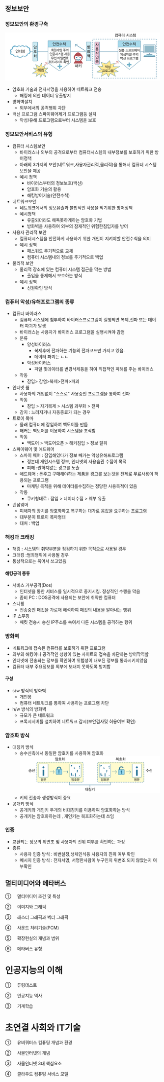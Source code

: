 
## 정보보안
### 정보보안의 환경구축
![500](assets/it응용기초%20-%20기말-20240620013843418.png)
- 암호화 기술과 전자서명을 사용하여 네트워크 전송
	- 해킹에 의한 데이터 유출방지
- 방화벽설치
	- 외부에서의 공격행위 차단
- 백신 프로그램 스파이웨어제거 프로그램등 설치
	- 악성/유해 프로그램으로부터 시스템을 보호

### 정보보안서비스의 유형
- 컴퓨터 시스템보안
	- 바이러스나 외부의 공격으로부터 컴퓨터시스템의 내부정보를 보호하기 위한 방어정책
	- 아래의 3가지의 보안(네트워크,사용자관리적,물리적)을 통해서 컴퓨터 시스템 보안을 제공
	- 예시 정책
		- 바이러스부터의 정보보호(백신)
		- 암호화 기술의 활용
		- 해킹방어기술(안전수칙)
- 네트워크보안
	- 네트워크에서의 정보유출과 불법적인 사용을 막기위한 방어정책
	- 예시정책
		- 유출되더라도 해독못하게하는 암호화 기법
		- 방화벽을 사용하여 외부의 잠재적인 위험한침입자를 방어
- 사용자 관리적 보안
	- 컴퓨터시스템을 안전하게 사용하기 위한 개인이 지켜야할 안전수칙을 의미
	- 예시 정책
		- 패스워드 주기적으로 교체
		- 컴퓨터 시스템내의 정보를 주기적으로 백업
- 물리적 보안
	- 물리적 장소에 있는 컴퓨터 시스템 접근을 막는 방법
		- 출입을 통제해서 보호하는 방식
	- 예시 정책
		- 신원확인 방식

### 컴퓨터 악성/유해프로그램의 종류

- 컴퓨터 바이러스
	- 컴퓨터 시스템에 침투하여 바이러스프로그램이 실행되면 복제,전파 또는 데이터 파괴가 발생
	- 바이러스는 사용자가 바이러스 프로그램을 실행시켜야 감염
	- 분류
		- 양성바이러스
			- 복제후에 전파하는 기능의 전파코드만 가지고 있음.
			- 데이터 파괴는 ㄴㄴ
		- 악성바이러스
			- 파일 및데이터를 변경삭제등을 하여 직접적인 피해를 주는 바이러스
	- 작동
		- 잠입> 감염>복제>전파>파괴
- 인터넷 웜
	- 사용자의 개입없이  "스스로" 사용중인 프로그램을 통하여 전파
	- 작동
		- 잠입 > 자기복제 > 시스템 과부화 > 전파
	- 감지 : 느려지거나 자동종료가 되는 경우
- 트로이 목마
	- 몰래 컴퓨터에 잠입하여 백도어를 만듬
	- 해커는 백도어를 이용하여 시스템을 조작함
	- 작동
		- 백도어 > 백도어오픈 > 해커침입 > 정보 탈취 
- 스파이웨어 및 애드웨어
	- 스파이 웨어 : 잠입해있다가 정보 빼가는 악성유해프로그램
		- 정본데 개인시스템 정보, 인터넷의 사용습관 수집이 목적
		- 피해 :원하지않는 광고를 노출
	- 애드웨어 : 돈주고 구매해야하는 제품을 광고를 보는것을 전제로 무료사용이 허용되는 프로그램
		- 마케팅 목적을 위해 데이터를수집하는 정당한 사용목적이 있음
	- 작동
		- 쿠키형태로 : 잡입 > 데이터수집 > 웨부 유출
- 랜섬웨어
	- 피해자의 장치를 암호화하고 복구하는 대가로 몸값을 요구하는 프로그램
	- 대부분이 트로이 목마형태
	- 대처 : 백업
### 해킹과 크래킹
- 해킹 : 시스템의 취약부분을 점검하기 위한 목적으로 사용될 경우
- 크래킹 :범죄행위에 사용될 경우
- 통상적으로는 묶어서 쓰고있음
#### 해킹공격 종류
- 서비스 거부공격(Dos)
	- 인터넷을 통한 서비스를 일시적으로 중지시킴. 정상적인 수행을 막음
	- 좀비 PC : DOS공격에 사용되는 보안에 취약한 컴퓨터
- 스니핑
	- 전송중인 패킷을 가로채 해석하여 패킷의 내용을 알아내는 행위
- IP 스푸핑
	- 패킷 전송시 송신 IP주소를 속여서 다른 시스템을 공격하는 행위


### 방화벽
- 네트워크에 접속된 컴퓨터를 보호하기 위한 프로그램
- 외부의 해킹이나 공격적인 성향이 있는 사이트의 접속을 차단하는 방어막역할
- 인터넷에 전송되는 정보를 확인하여 위험성이 내포된 정보를 통과시키지않음
- 컴퓨터 내부 주요정보를 외부에 보내지 못하도록 방지함
#### 구성
- s/w 방식의 방화벽
	- 개인용
	- 컴퓨터 네트워크를 통하여 사용하는 프로그램 차단
- h/w 방식의 방화벽
	- 규모가 큰 네트워크
	- 프록시서버를 설치하여 네트워크 감시(보안검사및 허용여부 확인)
### 암호화 방식

- 대칭키 방식
	- 송수신측에서 동일한 암호키를 사용하여 암호화	  ![](assets/it응용기초%20-%20기말-20240620025548979.png)
	- 키의 전송과 생성방식이 중요
- 공개키 방식
	- 공개키와 개인키 두개의 비대칭키를 이용하여 암호화하는 방식
	- 공개키는 암호화하는데 , 개인키는 복호화하는데 쓰임


### 인증
- 교환되는 정보의 위변조 및 사용자의 진위 여부를 확인하는 과정
- 종류
	- 사용자 인증 방식 : 비번설정,생체인식등 사용자의 진위 여부 확인
	- 메시지 인증 방식 : 전자서명, 서명한사람이 누구인지 위변조 되지 않았는지 여부확인

## 멀티미디어와 메타버스
①     멀티미디어 조건 및 특성

②     이미지와 그래픽

③     래스터 그래픽과 벡터 그래픽

④     사운드 처리기술(PCM)

⑤     확장현실의 개념과 범위

⑥     메타버스 유형

# 인공지능의 이해
①     튜링테스트

②     인공지능 역사

③     기계학습

# 초연결 사회와 IT기술
①     유비쿼터스 컴퓨팅 개념과 환경

②     사물인터넷의 개념

③     사물인터넷 3대 핵심요소

④     클라우드 컴퓨팅 서비스 모델